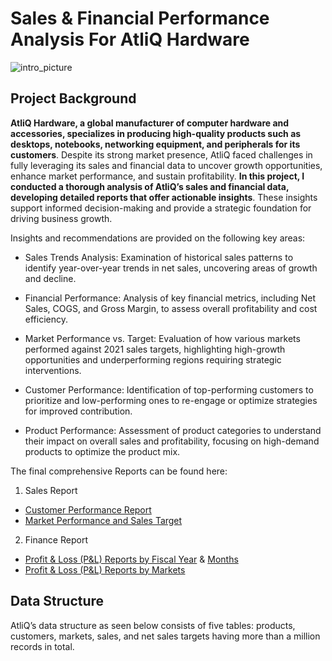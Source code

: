 # Sales & Financial Performance Analysis For AtliQ Hardware 
![intro_picture](https://github.com/user-attachments/assets/51aaee61-a52a-4b86-88ed-26a37ac3f341)

## Project Background
**AtliQ Hardware, a global manufacturer of computer hardware and accessories, specializes in producing high-quality products such as desktops, notebooks, networking equipment, and peripherals for its customers**. Despite its strong market presence, AtliQ faced challenges in fully leveraging its sales and financial data to uncover growth opportunities, enhance market performance, and sustain profitability. **In this project, I conducted a thorough analysis of AtliQ’s sales and financial data, developing detailed reports that offer actionable insights**. These insights support informed decision-making and provide a strategic foundation for driving business growth.

Insights and recommendations are provided on the following key areas:

* Sales Trends Analysis: Examination of historical sales patterns to identify year-over-year trends in net sales, uncovering areas of growth and decline.

* Financial Performance: Analysis of key financial metrics, including Net Sales, COGS, and  Gross Margin, to assess overall profitability and cost efficiency.

* Market Performance vs. Target: Evaluation of how various markets performed against 2021 sales targets, highlighting high-growth opportunities and underperforming regions requiring strategic interventions.

* Customer Performance: Identification of top-performing customers to prioritize and low-performing ones to re-engage or optimize strategies for improved contribution.

* Product Performance: Assessment of product categories to understand their impact on overall sales and profitability, focusing on high-demand products to optimize the product mix.

The final comprehensive Reports can be found here:

1. Sales Report
- [Customer Performance Report](link)
- [Market Performance and Sales Target](link)

2. Finance Report
- [Profit & Loss (P&L) Reports by Fiscal Year](link) & [Months](link)
- [Profit & Loss (P&L) Reports by Markets](link)  

## Data Structure
AtliQ’s data structure as seen below consists of five tables: products, customers, markets, sales, and net sales targets having more than a million records in total.
